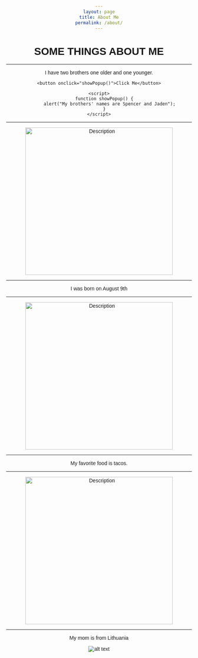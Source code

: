 ```yaml
---
layout: page
title: About Me
permalink: /about/
---
```






# SOME THINGS ABOUT ME







_______________________________________________________________________________
I have two brothers one older and one younger.



<html lang="en">
<head>
    <meta charset="UTF-8">
    <meta name="viewport" content="width=device-width, initial-scale=1.0">
    <title>Popup Button</title>
    <style>
        body {
            font-family: Arial, sans-serif;
            text-align: center;
            margin-top: 50px;
        }
        button {
            padding: 10px 20px;
            font-size: 16px;
            cursor: pointer;
            background-color: red;
            color: white;
            border: none;
            border-radius: 5px;
        }
        button:hover {
            background-color: darkred;
        }
    </style>
</head>
<body>

    <button onclick="showPopup()">Click Me</button>

    <script>
        function showPopup() {
            alert("My brothers' names are Spencer and Jaden");
        }
    </script>

</body>
</html>



_______________________________________________________________________________

<img src="/chasewebsite/images/three-happy-cartoon-boys-who-support-each-other-vector-9170265.jpg" alt="Description"
style="width:400px; height:auto;">








_______________________________________________________________________________
 



I was born on August 9th


_______________________________________________________________________________


<img src="/chasewebsite/images/birthday-cake-decorated-with-colorful-sprinkles-and-royalty-free-image-1653509348.jpg" alt="Description"
style="width:400px; height:auto;">


_______________________________________________________________________________


My favorite food is tacos.

_______________________________________________________________________________


<img src="/chasewebsite/images/iStock-960337396-3beef-barbacoa-tacos-e1695391119564-500x500.jpg" alt="Description"
style="width:400px; height:auto;">


_______________________________________________________________________________


My mom is from Lithuania


![alt text](../_site/images/lithuania-flag-with-waving-effect-official-proportion-vector.jpg)